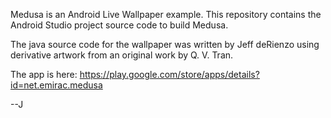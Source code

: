 Medusa is an Android Live Wallpaper example.
This repository contains the Android Studio project source code to build Medusa.

The java source code for the wallpaper was written by Jeff deRienzo using derivative artwork from an original work by Q. V. Tran.

The app is here: https://play.google.com/store/apps/details?id=net.emirac.medusa

--J
